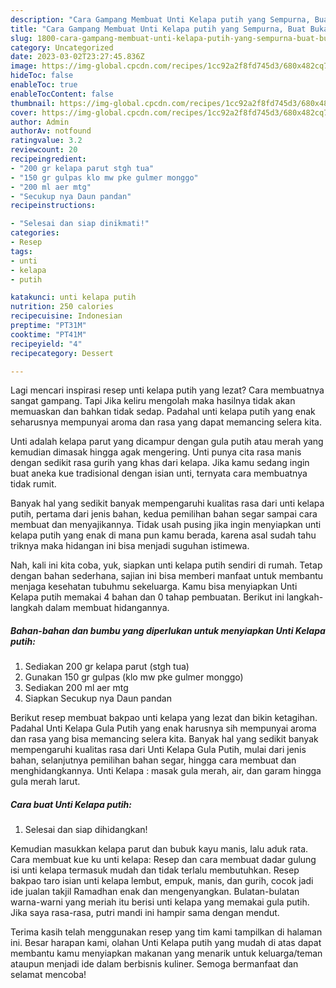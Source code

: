 ```yaml
---
description: "Cara Gampang Membuat Unti Kelapa putih yang Sempurna, Buat Buka Puasa Enak Banget"
title: "Cara Gampang Membuat Unti Kelapa putih yang Sempurna, Buat Buka Puasa Enak Banget"
slug: 1800-cara-gampang-membuat-unti-kelapa-putih-yang-sempurna-buat-buka-puasa-enak-banget
category: Uncategorized
date: 2023-03-02T23:27:45.836Z
image: https://img-global.cpcdn.com/recipes/1cc92a2f8fd745d3/680x482cq70/unti-kelapa-putih-foto-resep-utama.jpg
hideToc: false
enableToc: true
enableTocContent: false
thumbnail: https://img-global.cpcdn.com/recipes/1cc92a2f8fd745d3/680x482cq70/unti-kelapa-putih-foto-resep-utama.jpg
cover: https://img-global.cpcdn.com/recipes/1cc92a2f8fd745d3/680x482cq70/unti-kelapa-putih-foto-resep-utama.jpg
author: Admin
authorAv: notfound
ratingvalue: 3.2
reviewcount: 20
recipeingredient:
- "200 gr kelapa parut stgh tua"
- "150 gr gulpas klo mw pke gulmer monggo"
- "200 ml aer mtg"
- "Secukup nya Daun pandan"
recipeinstructions:

- "Selesai dan siap dinikmati!"
categories:
- Resep
tags:
- unti
- kelapa
- putih

katakunci: unti kelapa putih 
nutrition: 250 calories
recipecuisine: Indonesian
preptime: "PT31M"
cooktime: "PT41M"
recipeyield: "4"
recipecategory: Dessert

---
```



Lagi mencari inspirasi resep unti kelapa putih yang lezat? Cara membuatnya sangat gampang. Tapi Jika keliru mengolah maka hasilnya tidak akan memuaskan dan bahkan tidak sedap. Padahal unti kelapa putih yang enak seharusnya mempunyai aroma dan rasa yang dapat memancing selera kita.


Unti adalah kelapa parut yang dicampur dengan gula putih atau merah yang kemudian dimasak hingga agak mengering. Unti punya cita rasa manis dengan sedikit rasa gurih yang khas dari kelapa. Jika kamu sedang ingin buat aneka kue tradisional dengan isian unti, ternyata cara membuatnya tidak rumit.

Banyak hal yang sedikit banyak mempengaruhi kualitas rasa dari unti kelapa putih, pertama dari jenis bahan, kedua pemilihan bahan segar sampai cara membuat dan menyajikannya. Tidak usah pusing jika ingin menyiapkan unti kelapa putih yang enak di mana pun kamu berada, karena asal sudah tahu triknya maka hidangan ini bisa menjadi suguhan istimewa.


Nah, kali ini kita coba, yuk, siapkan unti kelapa putih sendiri di rumah. Tetap dengan bahan sederhana, sajian ini bisa memberi manfaat untuk membantu menjaga kesehatan tubuhmu sekeluarga. Kamu bisa menyiapkan Unti Kelapa putih memakai 4 bahan dan 0 tahap pembuatan. Berikut ini langkah-langkah dalam membuat hidangannya.

<!--inarticleads1-->

##### Bahan-bahan dan bumbu yang diperlukan untuk menyiapkan Unti Kelapa putih:

1. Sediakan 200 gr kelapa parut (stgh tua)
1. Gunakan 150 gr gulpas (klo mw pke gulmer monggo)
1. Sediakan 200 ml aer mtg
1. Siapkan Secukup nya Daun pandan


Berikut resep membuat bakpao unti kelapa yang lezat dan bikin ketagihan. Padahal Unti Kelapa Gula Putih yang enak harusnya sih mempunyai aroma dan rasa yang bisa memancing selera kita. Banyak hal yang sedikit banyak mempengaruhi kualitas rasa dari Unti Kelapa Gula Putih, mulai dari jenis bahan, selanjutnya pemilihan bahan segar, hingga cara membuat dan menghidangkannya. Unti Kelapa : masak gula merah, air, dan garam hingga gula merah larut. 

<!--inarticleads2-->

##### Cara buat Unti Kelapa putih:


1. Selesai dan siap dihidangkan!

Kemudian masukkan kelapa parut dan bubuk kayu manis, lalu aduk rata. Cara membuat kue ku unti kelapa: Resep dan cara membuat dadar gulung isi unti kelapa termasuk mudah dan tidak terlalu membutuhkan. Resep bakpao taro isian unti kelapa lembut, empuk, manis, dan gurih, cocok jadi ide jualan takjil Ramadhan enak dan mengenyangkan. Bulatan-bulatan warna-warni yang meriah itu berisi unti kelapa yang memakai gula putih. Jika saya rasa-rasa, putri mandi ini hampir sama dengan mendut. 

Terima kasih telah menggunakan resep yang tim kami tampilkan di halaman ini. Besar harapan kami, olahan Unti Kelapa putih yang mudah di atas dapat membantu kamu menyiapkan makanan yang menarik untuk keluarga/teman ataupun menjadi ide dalam berbisnis kuliner. Semoga bermanfaat dan selamat mencoba!
